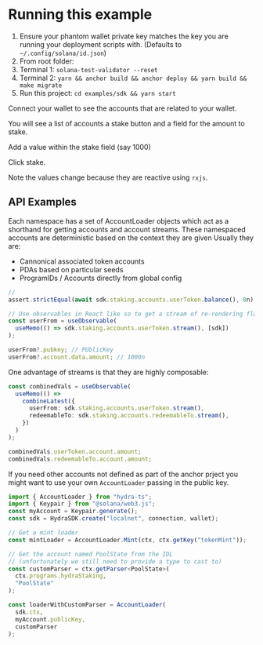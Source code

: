 # Running this example

1. Ensure your phantom wallet private key matches the key you are running your deployment scripts with. (Defaults to `~/.config/solana/id.json`)
2. From root folder:
3. Terminal 1: `solana-test-validator --reset`
4. Terminal 2: `yarn && anchor build && anchor deploy && yarn build && make migrate`
5. Run this project: `cd examples/sdk && yarn start`

Connect your wallet to see the accounts that are related to your wallet.

You will see a list of accounts a stake button and a field for the amount to stake.

Add a value within the stake field (say 1000)

Click stake.

Note the values change because they are reactive using `rxjs`.

## API Examples

Each namespace has a set of AccountLoader objects which act as
a shorthand for getting accounts and account streams.
These namespaced accounts are deterministic based on the context they are given
Usually they are:

- Cannonical associated token accounts
- PDAs based on particular seeds
- ProgramIDs / Accounts directly from global config

```ts
//
assert.strictEqual(await sdk.staking.accounts.userToken.balance(), 0n);

// Use observables in React like so to get a stream of re-rendering flat values
const userFrom = useObservable(
  useMemo(() => sdk.staking.accounts.userToken.stream(), [sdk])
);

userFrom?.pubkey; // PUblicKey
userFrom?.account.data.amount; // 1000n
```

One advantage of streams is that they are highly composable:

```ts
const combinedVals = useObservable(
  useMemo(() =>
    combineLatest({
      userFrom: sdk.staking.accounts.userToken.stream(),
      redeemableTo: sdk.staking.accounts.redeemableTo.stream(),
    })
  )
);

combinedVals.userToken.account.amount;
combinedVals.redeemableTo.account.amount;
```

If you need other accounts not defined as part of the anchor prject you might want to use your own `AccountLoader` passing in the public key.

```ts
import { AccountLoader } from "hydra-ts";
import { Keypair } from "@solana/web3.js";
const myAccount = Keypair.generate();
const sdk = HydraSDK.create("localnet", connection, wallet);

// Get a mint loader
const mintLoader = AccountLoader.Mint(ctx, ctx.getKey("tokenMint"));

// Get the account named PoolState from the IDL
// (unfortunately we still need to provide a type to cast to)
const customParser = ctx.getParser<PoolState>(
  ctx.programs.hydraStaking,
  "PoolState"
);

const loaderWithCustomParser = AccountLoader(
  sdk.ctx,
  myAccount.publicKey,
  customParser
);
```
